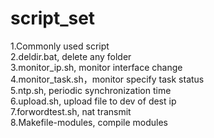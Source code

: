 # script_set
1.Commonly used script  
2.deldir.bat, delete any folder  
3.monitor_ip.sh, monitor interface change  
4.monitor_task.sh，monitor specify task status   
5.ntp.sh, periodic synchronization time  
6.upload.sh, upload file to dev of dest ip  
7.forwordtest.sh, nat transmit  
8.Makefile-modules, compile modules
